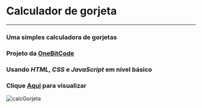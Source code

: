# Calculador de gorjeta
---
### Uma simples calculadora de gorjetas
### Projeto da [OneBitCode](https://start.onebitcode.com/)
### Usando _HTML_, _CSS_ e _JavaScript_ em nível básico
### Clique [Aqui](https://bessa95.github.io/HTML/calcGorjeta/index.html) para visualizar


![calcGorjeta](https://user-images.githubusercontent.com/115126365/209585905-59e2a1ce-4440-4d58-a676-658935abb031.png)

